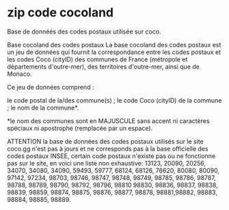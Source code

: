 # zip code cocoland
 Base de donnéés des codes postaux utilisée sur coco.


Base cocoland des codes postaux 
La base cocoland des codes postaux est un jeu de données qui fournit la correspondance entre les codes postaux et les codes Coco (cityID) des communes de France (métropole et départements d'outre-mer), des territoires d'outre-mer, ainsi que de Monaco.

Ce jeu de données comprend :

le code postal de la/des commune(s) ;
le code Coco (cityID) de la commune ;
le nom de la commune*.


*le nom des communes sont en MAJUSCULE sans accent ni caractères spéciaux ni apostrophe (remplacée par un espace).

ATTENTION la base de données des codes postaux utilisés sur le site coco.gg n'est pas à jours et ne corresponds pas à la base officielle des codes postaux INSEE, certain code postaux n'existe pas ou ne fonctionne pas sur le site, en voici une liste non exhaustive:
13123, 20090, 20256, 34070, 34080, 34090, 59493, 59777, 68124, 68126, 76620, 80080, 80090, 97142, 97234, 98703, 98746, 98747, 98748, 98749, 98785, 98786, 98787, 98788, 98789, 98790, 98792, 98796, 98810 98830, 98836, 98837, 98838, 98839, 98859, 98874, 98875, 98876, 98877, 98878, 98881,98882, 98883, 98884, 98885, 98889.
